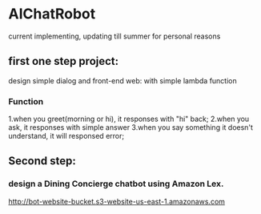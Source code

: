 # AIChatRobot
current implementing, updating till summer for personal reasons


## first one step project:
design simple dialog and front-end web:
with simple lambda function

### Function
1.when you greet(morning or hi), it responses with "hi" back;
2.when you ask, it responses with simple answer
3.when you say something it doesn't understand, it will responsed error;


## Second step:
### design a Dining Concierge chatbot using Amazon Lex.
http://bot-website-bucket.s3-website-us-east-1.amazonaws.com
